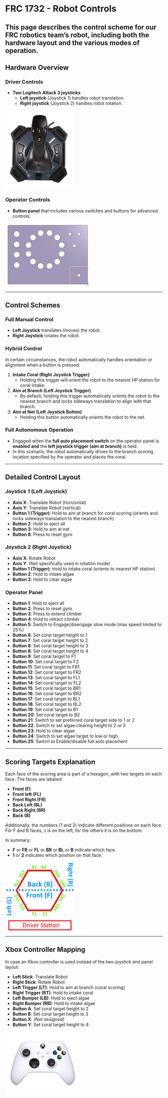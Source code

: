 # FRC 1732 - Robot Controls

This page describes the control scheme for our FRC robotics team’s robot, including both the hardware layout and the various modes of operation.
---
## Hardware Overview

### Driver Controls
- **Two Logitech Attack 3 joysticks**
  - **Left joystick** (Joystick 1) handles robot translation.
  - **Right joystick** (Joystick 2) handles robot rotation.

![My Image](images/attack3.png)

### Operator Controls
- **Button panel** that includes various switches and buttons for advanced controls.

![My Image](images/operatorPanel.png)

---
## Control Schemes

### Full Manual Control
- **Left Joystick** translates (moves) the robot.
- **Right Joystick** rotates the robot.

### Hybrid Control
In certain circumstances, the robot automatically handles orientation or alignment when a button is pressed:

1. **Intake Coral (Right Joystick Trigger)**
   - Holding this trigger will orient the robot to the nearest HP station for coral intake.
2. **Aim at Branch (Left Joystick Trigger)**
   - By default, holding this trigger automatically orients the robot to the nearest branch and locks sideways translation to align with that branch.
3. **Aim at Net (Left Joystick Button)**
   - Holding this button automatically orients the robot to the net.

### Full Autonomous Operation
- Engaged when the **full auto placement switch** on the operator panel is **enabled** **and** the **left joystick trigger (aim at branch)** is held.
- In this scenario, the robot automatically drives to the branch scoring location specified by the operator and places the coral.

---
## Detailed Control Layout

### Joystick 1 (Left Joystick)
- **Axis X**: Translate Robot (horizontal)
- **Axis Y**: Translate Robot (vertical)
- **Button 1 (Trigger)**: Hold to aim at branch for coral scoring (orients and locks sideways translation to the nearest branch)
- **Button 2**: Hold to eject all
- **Button 3**: Hold to aim at net
- **Button 8**: Press to reset gyro


### Joystick 2 (Right Joystick)
- **Axis X**: Rotate Robot
- **Axis Y**: (Not specifically used in rotation mode)
- **Button 1 (Trigger)**: Hold to intake coral (orients to nearest HP station)
- **Button 2**: Hold to intake algae
- **Button 3**: Hold to clear algae


### Operator Panel
- **Button 1**: Hold to eject all
- **Button 2**: Press to reset gyro
- **Button 3**: Press to extend climber
- **Button 4**: Hold to retract climber
- **Button 5**: Switch to Engage/disengage slow mode (max speed limited to 25%)
- **Button 6**: Set coral target height to 1
- **Button 7**: Set coral target height to 2
- **Button 8**: Set coral target height to 3
- **Button 8**: Set coral target height to 4
- **Button 9**: Set coral target to F1
- **Button 10**: Set coral target to F2
- **Button 11**: Set coral target to FR1
- **Button 12**: Set coral target to FR2
- **Button 13**: Set coral target to FL1
- **Button 14**: Set coral target to FL2
- **Button 15**: Set coral target to BR1
- **Button 16**: Set coral target to BR2
- **Button 17**: Set coral target to BL1
- **Button 18**: Set coral target to BL2
- **Button 19**: Set coral target to B1
- **Button 20**: Set coral target to B2
- **Button 21**: Switch to set preferred coral target side to 1 or 2
- **Button 22**: Switch to set algae clearing height to 2 or 3
- **Button 23**: Hold to clear algae
- **Button 24**: Switch to set algae target to low or high
- **Button 25**: Switch to Enable/disable full auto placement

---
## Scoring Targets Explanation

Each face of the scoring area is part of a hexagon, with two targets on each face. The faces are labeled:
- **Front (F)**
- **Front left (FL)**
- **Front Right (FR)**
- **Back Left (BL)**
- **Back Right (BR)**
- **Back (B)**

Additionally, the numbers (1 and 2) indicate different positions on each face. For F and B faces, `1` is on the left, for the others it is on the bottom.

In summary:
- **F** or **FR** or **FL** or **BR** or **BL** or **B** indicate which face.
- **1** or **2** indicates which position on that face.

![My Image](images/reef.png)

---
## Xbox Controller Mapping
In case an Xbox controller is used instead of the two-joystick and panel layout:

- **Left Stick**: Translate Robot
- **Right Stick**: Rotate Robot
- **Left Trigger (LT)**: Hold to aim at branch (coral scoring)
- **Right Trigger (RT)**: Hold to intake coral
- **Left Bumper (LB)**: Hold to eject algae
- **Right Bumper (RB)**: Hold to intake algae
- **Button A**: Set coral target height to 2
- **Button B**: Set coral target height to 3
- **Button X**: _(Not assigned)_
- **Button Y**: Set coral target height to 4

![My Image](images/controller.png)
